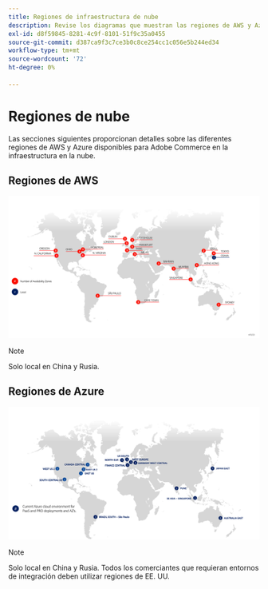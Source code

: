 ```yaml
---
title: Regiones de infraestructura de nube
description: Revise los diagramas que muestran las regiones de AWS y Azure disponibles para Adobe Commerce.
exl-id: d8f59845-8281-4c9f-8101-51f9c35a0455
source-git-commit: d387ca9f3c7ce3b0c8ce254cc1c056e5b244ed34
workflow-type: tm+mt
source-wordcount: '72'
ht-degree: 0%

---
```


# Regiones de nube

Las secciones siguientes proporcionan detalles sobre las diferentes regiones de AWS y Azure disponibles para Adobe Commerce en la infraestructura en la nube.

## Regiones de AWS

![Diagrama que muestra las regiones de AWS](../../../assets/playbooks/aws-regions.png)

>[!NOTE]
>
> Solo local en China y Rusia.

## Regiones de Azure

![Diagrama que muestra las regiones de Azure](../../../assets/playbooks/azure-regions.png)

>[!NOTE]
>
> Solo local en China y Rusia. Todos los comerciantes que requieran entornos de integración deben utilizar regiones de EE. UU.
